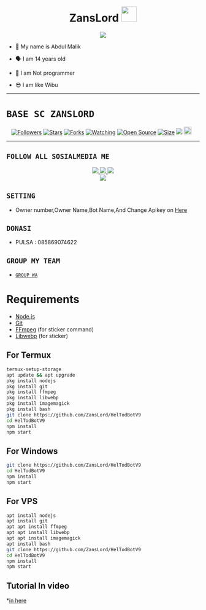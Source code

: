 <h1 align="center">ZansLord <img src="https://i.postimg.cc/PxHzByxG/20211031-234304.jpg" width="40px" alt=""><br></h1>
<p align="center">
<img src="https://i.postimg.cc/PxHzByxG/20211031-234304.jpg" />
</p>

<p align="center">

- 👼 My name is Abdul Malik

- 🗣️ I am 14 years old 

- 🔭 I am Not programmer
 
- 😎 I am like Wibu
</p>

------

# ```BASE SC ZANSLORD```
<p align="center">
<a href="https://github.com/ZansLord/followers"><img title="Followers" src="https://img.shields.io/github/followers/Zero-YT7?color=red&style=flat-square"></a>
<a href="https://github.com/ZansLord/ZansLord/stargazers/"><img title="Stars" src="https://img.shields.io/github/stars/Zero-YT7/Base-ZeroYT7?color=blue&style=flat-square"></a>
<a href="https://github.com/ZansLord/Base-ZeroYT7/network/members"><img title="Forks" src="https://img.shields.io/github/forks/Zero-YT7/Base-ZeroYT7?color=red&style=flat-square"></a>
<a href="https://github.com/ZansLord/ZansLord/watchers"><img title="Watching" src="https://img.shields.io/github/watchers/Zero-YT7/Base-ZeroYT7?label=Watchers&color=blue&style=flat-square"></a>
<a href="https://github.com/ZansLord/ZansLord"><img title="Open Source" src="https://badges.frapsoft.com/os/v2/open-source.svg?v=103"></a>
<a href="https://github.com/ZansLord/ZansLord/"><img title="Size" src="https://img.shields.io/github/repo-size/Zero-YT7/Base-ZeroYT7?style=flat-square&color=green"></a>
<a href="https://hits.seeyoufarm.com"><img src="https://hits.seeyoufarm.com/api/count/incr/badge.svg?url=https%3A%2F%2Fgithub.com%2FZero-YT7%2FBase-ZeroYT7&count_bg=%2379C83D&title_bg=%23555555&icon=probot.svg&icon_color=%2300FF6D&title=hits&edge_flat=false"/></a>
<a href="https://github.com/ZansLord/ZansLord/graphs/commit-activity"><img height="20" src="https://img.shields.io/badge/Maintained%3F-yes-green.svg"></a>&nbsp;&nbsp;
</p>
<p align='center'>
    </p>

-------

## ```FOLLOW ALL SOSIALMEDIA ME```
<p align="center">
<a href="https://instagram.com/abdulmalik_4342"><img src="https://img.shields.io/badge/Instagram-E4405F?style=for-the-badge&logo=instagram&logoColor=white"/> 
<a href="https://wa.me/+6285869074622"><img src="https://img.shields.io/badge/WhatsApp-25D366?style=for-the-badge&logo=whatsapp&logoColor=white" />
<a href="https://youtube.com/ZansLord"><img src="https://img.shields.io/badge/YouTube Zero YT7-ff0000?style=for-the-badge&logo=youtube&logoColor=ff000000&link=https://youtube.com/ZeroYT7" /><br>
<a href="https://tiktok.com/@abdulzans"><img src="https://img.shields.io/badge/Tiktok Zero YT7-black?style=for-the-badge&logo=tiktok&logoColor=ff000000&link=https://tiktok.com/@zeroyt7" /></a>
</p>

## ```SETTING```

- Owner number,Owner Name,Bot Name,And Change Apikey on [Here](https://github.com/ZansLord/HelTodBotV9/blob/main/setting.json)


## ```DONASI```

- PULSA : 085869074622
## ```GROUP MY TEAM```

- [`GROUP WA`](https://chat.whatsapp.com/LTL9J5K0dxp65WspruIQuW)

# Requirements
* [Node.js](https://nodejs.org/en/)
* [Git](https://git-scm.com/downloads)
* [FFmpeg](https://www.gyan.dev/ffmpeg/builds/) (for sticker command)
* [Libwebp](https://developers.google.com/speed/webp/download) (for sticker)

## For Termux
```bash
termux-setup-storage
apt update && apt upgrade
pkg install nodejs
pkg install git 
pkg install ffmpeg
pkg install libwebp 
pkg install imagemagick
pkg install bash
git clone https://github.com/ZansLord/HelTodBotV9
cd HelTodBotV9
npm install
npm start
```
## For Windows
```bash
git clone https://github.com/ZansLord/HelTodBotV9
cd HelTodBotV9
npm install
npm start
```
## For VPS
```bash
apt install nodejs 
apt install git 
apt apt install ffmpeg 
apt apt install libwebp 
apt apt install imagemagick
apt install bash
git clone https://github.com/ZansLord/HelTodBotV9
cd HelTodBotV9
npm install
npm start
```

## Tutorial In video
*[in here](https://youtu.be/IamDIs5gmVE)
